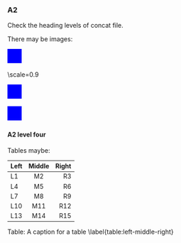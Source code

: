 ### A2

Check the heading levels of concat file.

There may be images:

![Caption Text Blue](images/blue.png "Alt Text Blue")

\scale=0.9

![Caption Text Blue Repeated Image](images/blue.png  "Alt Text Blue Same Repeated Image")

![](images/blue.png  "Alt Text Blue Same Repeated Image Caption Missing")

#### A2 level four

Tables maybe:

| Left | Middle | Right |
|:-----|:------:|------:|
| L1   |   M2   |    R3 |
| L4   |   M5   |    R6 |
| L7   |   M8   |    R9 |
| L10  |  M11   |   R12 |
| L13  |  M14   |   R15 |

Table: A caption for a table \label{table:left-middle-right}
